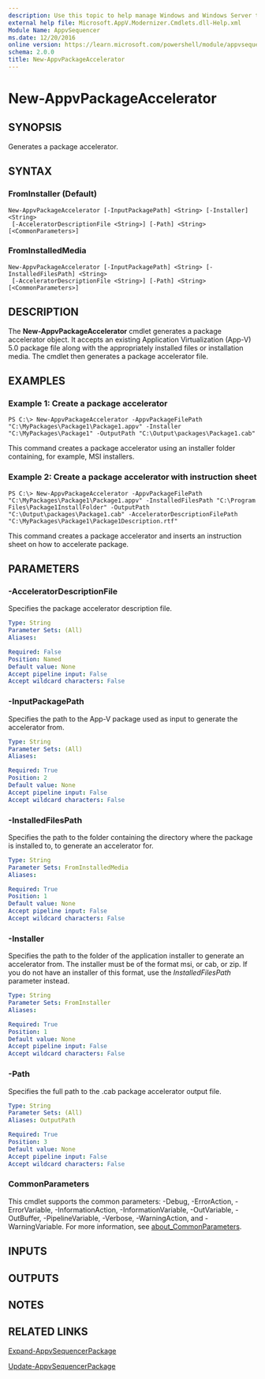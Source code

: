 ```yaml
---
description: Use this topic to help manage Windows and Windows Server technologies with Windows PowerShell.
external help file: Microsoft.AppV.Modernizer.Cmdlets.dll-Help.xml
Module Name: AppvSequencer
ms.date: 12/20/2016
online version: https://learn.microsoft.com/powershell/module/appvsequencer/new-appvpackageaccelerator?view=windowsserver2025-ps&wt.mc_id=ps-gethelp
schema: 2.0.0
title: New-AppvPackageAccelerator
---
```


# New-AppvPackageAccelerator

## SYNOPSIS
Generates a package accelerator.

## SYNTAX

### FromInstaller (Default)
```
New-AppvPackageAccelerator [-InputPackagePath] <String> [-Installer] <String>
 [-AcceleratorDescriptionFile <String>] [-Path] <String> [<CommonParameters>]
```

### FromInstalledMedia
```
New-AppvPackageAccelerator [-InputPackagePath] <String> [-InstalledFilesPath] <String>
 [-AcceleratorDescriptionFile <String>] [-Path] <String> [<CommonParameters>]
```

## DESCRIPTION
The **New-AppvPackageAccelerator** cmdlet generates a package accelerator object.
It accepts an existing Application Virtualization (App-V) 5.0 package file along with the appropriately installed files or installation media.
The cmdlet then generates a package accelerator file.

## EXAMPLES

### Example 1: Create a package accelerator
```
PS C:\> New-AppvPackageAccelerator -AppvPackageFilePath "C:\MyPackages\Package1\Package1.appv" -Installer "C:\MyPackages\Package1" -OutputPath "C:\Output\packages\Package1.cab"
```

This command creates a package accelerator using an installer folder containing, for example, MSI installers.

### Example 2: Create a package accelerator with instruction sheet
```
PS C:\> New-AppvPackageAccelerator -AppvPackageFilePath "C:\MyPackages\Package1\Package1.appv" -InstalledFilesPath "C:\Program Files\Package1InstallFolder" -OutputPath "C:\Output\packages\Package1.cab" -AcceleratorDescriptionFilePath "C:\MyPackages\Package1\Package1Description.rtf"
```

This command creates a package accelerator and inserts an instruction sheet on how to accelerate package.

## PARAMETERS

### -AcceleratorDescriptionFile
Specifies the package accelerator description file.

```yaml
Type: String
Parameter Sets: (All)
Aliases:

Required: False
Position: Named
Default value: None
Accept pipeline input: False
Accept wildcard characters: False
```

### -InputPackagePath
Specifies the path to the App-V package used as input to generate the accelerator from.

```yaml
Type: String
Parameter Sets: (All)
Aliases:

Required: True
Position: 2
Default value: None
Accept pipeline input: False
Accept wildcard characters: False
```

### -InstalledFilesPath
Specifies the path to the folder containing the directory where the package is installed to, to generate an accelerator for.

```yaml
Type: String
Parameter Sets: FromInstalledMedia
Aliases:

Required: True
Position: 1
Default value: None
Accept pipeline input: False
Accept wildcard characters: False
```

### -Installer
Specifies the path to the folder of the application installer to generate an accelerator from.
The installer must be of the format msi, or cab, or zip.
If you do not have an installer of this format, use the *InstalledFilesPath* parameter instead.

```yaml
Type: String
Parameter Sets: FromInstaller
Aliases:

Required: True
Position: 1
Default value: None
Accept pipeline input: False
Accept wildcard characters: False
```

### -Path
Specifies the full path to the .cab package accelerator output file.

```yaml
Type: String
Parameter Sets: (All)
Aliases: OutputPath

Required: True
Position: 3
Default value: None
Accept pipeline input: False
Accept wildcard characters: False
```

### CommonParameters
This cmdlet supports the common parameters: -Debug, -ErrorAction, -ErrorVariable, -InformationAction, -InformationVariable, -OutVariable, -OutBuffer, -PipelineVariable, -Verbose, -WarningAction, and -WarningVariable. For more information, see [about_CommonParameters](https://go.microsoft.com/fwlink/?LinkID=113216).

## INPUTS

## OUTPUTS

## NOTES

## RELATED LINKS

[Expand-AppvSequencerPackage](./Expand-AppvSequencerPackage.md)

[Update-AppvSequencerPackage](./Update-AppvSequencerPackage.md)

